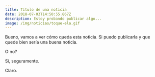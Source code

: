 ```yaml
---
title: Título de una noticia
date: 2018-07-03T14:50:55.867Z
description: Estoy probando publicar algo...
image: /img/noticias/toque-ela.gif
---
```

Bueno, vamos a ver cómo queda esta noticia. Si puedo publicarla y que quede bien sería una buena noticia. 

O no?

Si, seguramente. 

Claro.

